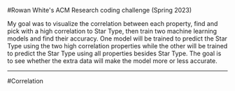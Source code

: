 #Rowan White's ACM Research coding challenge (Spring 2023)

My goal was to visualize the correlation between each property, find and pick with a high correlation to Star Type, then train two machine learning models and find their accuracy. One model will be trained to predict the Star Type using the two high correlation properties while the other will be trained to predict the Star Type using all properties besides Star Type. The goal is to see whether the extra data will make the model more or less accurate. 

---

#Correlation
